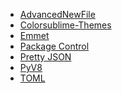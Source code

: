 * [AdvancedNewFile](https://packagecontrol.io/packages/AdvancedNewFile)
* [Colorsublime-Themes]()
* [Emmet](https://packagecontrol.io/packages/Emmet)
* [Package Control](https://packagecontrol.io/)
* [Pretty JSON](https://packagecontrol.io/packages/Pretty%20JSON)
* [PyV8]()
* [TOML](https://packagecontrol.io/packages/TOML)
